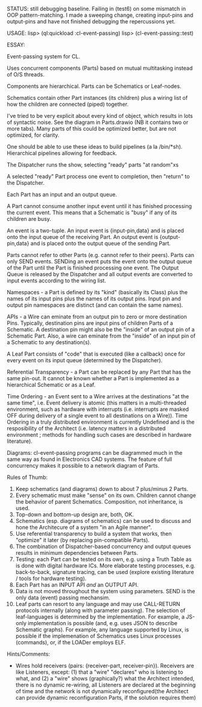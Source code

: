 STATUS: still debugging baseline.  Failing in (test6) on some mismatch in OOP pattern-matching.
	I made a sweeping change, creating input-pins and output-pins and have not finished debugging
	the repercussions yet.

USAGE: 
lisp> (ql:quickload :cl-event-passing)
lisp> (cl-event-passing::test)


ESSAY:

Event-passing system for CL.

Uses concurrent components (Parts) based on mutual multitasking instead of O/S threads.

Components are hierarchical. Parts can be Schematics or Leaf-nodes.

Schematics contain other Part instances (its children) plus a wiring list of how the children are connected (piped) together.

I've tried to be very explicit about every kind of object, which results in lots of syntactic noise.  See the diagram in Parts.drawio (NB it contains two or more tabs).  Many parts of this could be optimized better, but are not optimized, for clarity.

One should be able to use these ideas to build pipelines (a la /bin/*sh).  Hierarchical pipelines allowing for feedback.

The Dispatcher runs the show, selecting "ready" parts "at random"xs

A selected "ready" Part process one event to completion, then "return" to the Dispatcher.

Each Part has an input and an output queue.

A Part cannot consume another input event until it has finished processing the current event.  This means that a Schematic is "busy" if any of its children are busy.

An event is a two-tuple.  An input event is {input-pin,data} and is placed onto the input queue of the receiving Part.  An output event is {output-pin,data} and is placed onto the output queue of the sending Part.

Parts cannot refer to other Parts (e.g. cannot refer to their peers).  Parts can only SEND events.  SENDing an event puts the event onto the output queue of the Part until the Part is finished processing one event.  The Output Queue is released by the Dispatcher and all output events are converted to input events according to the wiring list.

Namespaces - a Part is defined by its "kind" (basically its Class) plus the names of its input pins plus the names of its output pins.  Input pin and output pin namespaces are distinct (and can contain the same names).

APIs - a Wire can eminate from an output pin to zero or more destination Pins.  Typically, destination pins are input pins of children Parts of a Schematic. A destination pin might also be the "inside" of an output pin of a Schematic Part. Also, a wire can eminate from the "inside" of an input pin of a Schematic to any destination(s).

A Leaf Part consists of "code" that is executed (like a callback) once for every event on its input queue (determined by the Dispatcher).

Referential Transparency - a Part can be replaced by any Part that has the same pin-out.  It cannot be known whether a Part is implemented as a hierarchical Schematic or as a Leaf.

Time Ordering - an Event sent to a Wire arrives at the destinations "at the same time", i.e. Event delivery is atomic (this matters in a multi-threaded environment, such as hardware with interrupts (i.e. interrupts are masked OFF during delivery of a single event to all destinations on a Wire)).  Time Ordering in a truly distributed environment is currently Undefined and is the resposibility of the Architect (i.e. latency matters in a distributed environment ; methods for handling such cases are described in hardware literature).

Diagrams: cl-event-passing programs can be diagrammed much in the same way as found in Electronics CAD systems.  The feature of full concurrency makes it possible to a network diagram of Parts.

Rules of Thumb:
1. Keep schematics (and diagrams) down to about 7 plus/minus 2 Parts.
2. Every schematic must make "sense" on its own.  Children cannot change the behavior of parent Schematics.  Composition, not inheritance, is used.
3. Top-down and bottom-up design are, both, OK.
4. Schematics (esp. diagrams of schematics) can be used to discuss and hone the Architecure of a system "in an Agile manner".
5. Use referential transparency to build a system that works, then "optimize" it later (by replacing pin-compatible Parts).
6. The combination of Dispatcher-based concurrency and output queues results in minimum dependencies between Parts.
7. Testing: each Part can be tested on its own, e.g. using a Truth Table as is done with digital hardware ICs.  More elaborate testing processes, e.g. back-to-back, signature tracing, can be used (explore existing literature / tools for hardware testing).
8. Each Part has an INPUT API *and* an OUTPUT API.
9. Data is not moved throughout the system using parameters.  SEND is the only data (event) passing mechansim.
10.  Leaf parts can resort to any language and may use CALL-RETURN protocols internally (along with parameter passing). The selection of leaf-languages is determined by the implementation.  For example, a JS-only implementation is possible (and, e.g. uses JSON to describe Schematic graphs).  For example, any language supported by Linux, is possible if the implemenation of Schematics uses Linux processes (commands), or, if the LOADer employs ELF.

Hints/Comments:
- Wires hold receivers (pairs: {receiver-part, receiver-pin}).  Receivers are like Listeners, except: (1) that a "wire" "declares" who is listening to what, and (2) a "wire" shows (graphically?) what the Architect intended, there is no dynamic re-wiring, all Listeners are declared at the beginning of time and the network is not dynamically reconfigured(the Architect can provide dynamic reconfiguration Parts, if the solution requires them)
